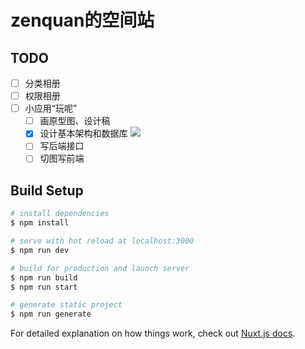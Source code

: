 # zenquan的空间站


## TODO

- [ ] 分类相册
- [ ] 权限相册
- [ ] 小应用“玩呢”
  - [ ]  画原型图、设计稿
  - [x]  设计基本架构和数据库
      ![](https://cdn.jsdelivr.net/gh/zenquan/diagrams@master/img/玩呢.png)
  - [ ]  写后端接口
  - [ ]  切图写前端
## Build Setup

```bash
# install dependencies
$ npm install

# serve with hot reload at localhost:3000
$ npm run dev

# build for production and launch server
$ npm run build
$ npm run start

# generate static project
$ npm run generate
```

For detailed explanation on how things work, check out [Nuxt.js docs](https://nuxtjs.org).

